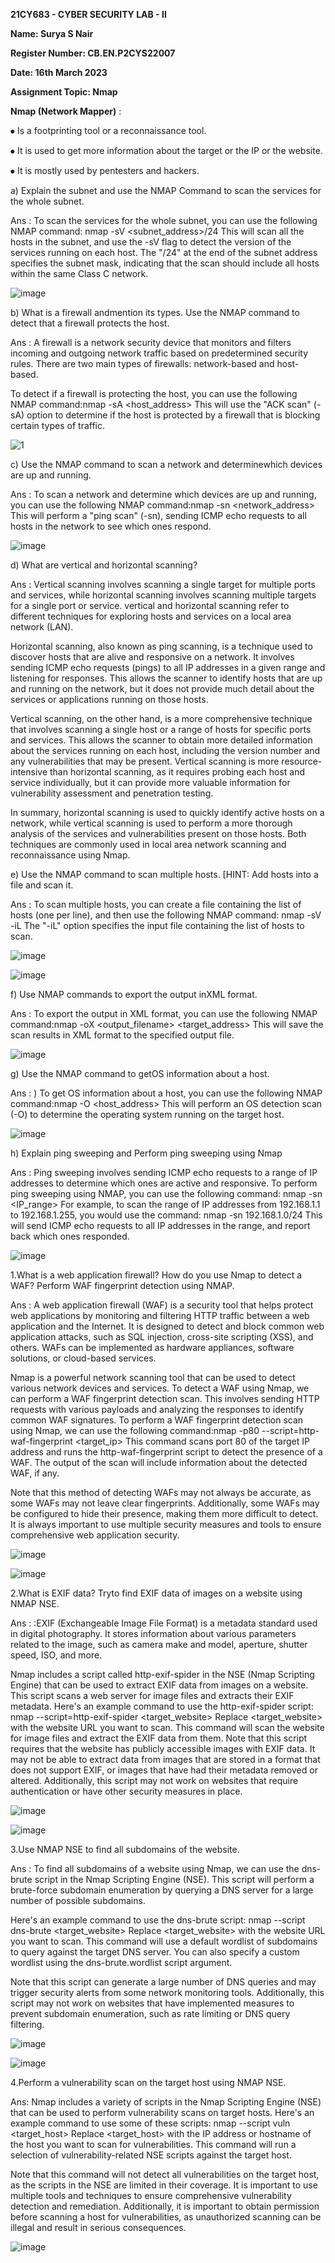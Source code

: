 **21CY683 - CYBER SECURITY LAB - II**

**Name: Surya S Nair**

**Register Number: CB.EN.P2CYS22007** 

**Date: 16th March 2023**
 
**Assignment Topic: Nmap**






**Nmap (Network Mapper)** :

⦁	Is a footprinting tool or a reconnaissance tool.

⦁	It is used to get more information  about the target or the IP or the website.

⦁	It is mostly used by pentesters and hackers.

a) Explain the subnet and use the NMAP Command to scan the services for the whole subnet.

Ans : To scan the services for the whole subnet, you can use the following 
NMAP command: nmap -sV <subnet_address>/24
This will scan all the hosts in the subnet, and use the -sV flag to detect the version of the services running on each host.
The "/24" at the end of the subnet address specifies the subnet mask, indicating that the scan should include all hosts within the same Class C network.

![image](https://user-images.githubusercontent.com/123303806/226387050-79a648db-ff14-4ea4-829a-dbf85fad107b.png)

b) What is a firewall andmention its types. Use the NMAP command to detect that a firewall protects the host.

Ans : A firewall is a network security device that monitors and filters incoming and outgoing network traffic based on predetermined security rules. There are two main types of firewalls: network-based and host-based.

To detect if a firewall is protecting the host, you can use the following 
NMAP command:nmap -sA <host_address>
This will use the "ACK scan" (-sA) option to determine if the host is protected by a firewall that is blocking certain types of traffic.

![1](https://user-images.githubusercontent.com/123303806/228598093-1f380727-8e49-4ae7-bd75-028aab7f3b99.png)


c) Use the NMAP command to scan a network and determinewhich devices are up and running.

Ans : To scan a network and determine which devices are up and running, you can use the following NMAP command:nmap -sn <network_address>
This will perform a "ping scan" (-sn), sending ICMP echo requests to all hosts in the network to see which ones respond.

![image](https://user-images.githubusercontent.com/123303806/226389160-8e0d7642-0d4c-4f8c-aefc-d5b92c5a1027.png)


d) What are vertical and horizontal scanning?

Ans : Vertical scanning involves scanning a single target for multiple ports and services, while horizontal scanning involves scanning multiple targets for a single port or service.
vertical and horizontal scanning refer to different techniques for exploring hosts and services on a local area network (LAN).

Horizontal scanning, also known as ping scanning, is a technique used to discover hosts that are alive and responsive on a network. It involves sending ICMP echo requests (pings) to all IP addresses in a given range and listening for responses. This allows the scanner to identify hosts that are up and running on the network, but it does not provide much detail about the services or applications running on those hosts.

Vertical scanning, on the other hand, is a more comprehensive technique that involves scanning a single host or a range of hosts for specific ports and services. This allows the scanner to obtain more detailed information about the services running on each host, including the version number and any vulnerabilities that may be present. Vertical scanning is more resource-intensive than horizontal scanning, as it requires probing each host and service individually, but it can provide more valuable information for vulnerability assessment and penetration testing.

In summary, horizontal scanning is used to quickly identify active hosts on a network, while vertical scanning is used to perform a more thorough analysis of the services and vulnerabilities present on those hosts. Both techniques are commonly used in local area network scanning and reconnaissance using Nmap.

e) Use the NMAP command to scan multiple hosts. [HINT: Add hosts into a file and scan it.

Ans : To scan multiple hosts, you can create a file containing the list of hosts (one per line), and then use the following NMAP command: nmap -sV -iL <filename>
The "-iL" option specifies the input file containing the list of hosts to scan.
  
  ![image](https://user-images.githubusercontent.com/123303806/226393113-61b50442-e37c-4d79-8c97-2f04352e3f0b.png)

  ![image](https://user-images.githubusercontent.com/123303806/226393202-5238950a-69bc-408c-835c-7145d4a0418b.png)

f) Use NMAP commands to export the output inXML format.
  
Ans : To export the output in XML format, you can use the following NMAP command:nmap -oX <output_filename> <target_address>
This will save the scan results in XML format to the specified output file.

  ![image](https://user-images.githubusercontent.com/123303806/226394068-edbbd224-6200-40bd-b97d-b44eeef56217.png)

g) Use the NMAP command to getOS information about a host.
  
Ans : ) To get OS information about a host, you can use the following NMAP command:nmap -O <host_address>
This will perform an OS detection scan (-O) to determine the operating system running on the target host.

  ![image](https://user-images.githubusercontent.com/123303806/226394720-06b06308-a381-4699-aee9-d9a19dfc03ef.png)

h) Explain ping sweeping and Perform ping sweeping using Nmap
  
  Ans : Ping sweeping involves sending ICMP echo requests to a range of IP addresses to determine which ones are active and responsive. To perform ping sweeping using NMAP, you can use the following command: nmap -sn <IP_range>
For example, to scan the range of IP addresses from 192.168.1.1 to 192.168.1.255, you would use the command:
nmap -sn 192.168.1.0/24
This will send ICMP echo requests to all IP addresses in the range, and report back which ones responded.
  
  ![image](https://user-images.githubusercontent.com/123303806/226402749-ece3a90b-d8d7-4818-9b03-28e3adedab0b.png)

  1.What is a web application firewall? How do you use Nmap to detect a WAF? Perform WAF fingerprint detection using NMAP.
  
Ans : A web application firewall (WAF) is a security tool that helps protect web applications by monitoring and filtering HTTP traffic between a web application and the Internet. It is designed to detect and block common web application attacks, such as SQL injection, cross-site scripting (XSS), and others. WAFs can be implemented as hardware appliances, software solutions, or cloud-based services.

  Nmap is a powerful network scanning tool that can be used to detect various network devices and services. To detect a WAF using Nmap, we can perform a WAF fingerprint detection scan. This involves sending HTTP requests with various payloads and analyzing the responses to identify common WAF signatures.
To perform a WAF fingerprint detection scan using Nmap, we can use the following command:nmap -p80 --script=http-waf-fingerprint <target_ip>
This command scans port 80 of the target IP address and runs the http-waf-fingerprint script to detect the presence of a WAF. The output of the scan will include information about the detected WAF, if any.

Note that this method of detecting WAFs may not always be accurate, as some WAFs may not leave clear fingerprints. Additionally, some WAFs may be configured to hide their presence, making them more difficult to detect. It is always important to use multiple security measures and tools to ensure comprehensive web application security.

  ![image](https://user-images.githubusercontent.com/123303806/226403657-cac71b49-ad25-4b7c-9a68-030684020633.png)
  
  ![image](https://user-images.githubusercontent.com/123303806/226403751-17322a74-6559-448d-97cb-eedcf4be9cc5.png)

  2.What is EXIF data? Tryto find EXIF data of images on a website using NMAP NSE.
  
  Ans : :EXIF (Exchangeable Image File Format) is a metadata standard used in digital photography. It stores information about various parameters related to the image, such as camera make and model, aperture, shutter speed, ISO, and more.

Nmap includes a script called http-exif-spider in the NSE (Nmap Scripting Engine) that can be used to extract EXIF data from images on a website. This script scans a web server for image files and extracts their EXIF metadata. Here's an example command to use the http-exif-spider script:
nmap --script=http-exif-spider <target_website>
Replace <target_website> with the website URL you want to scan. This command will scan the website for image files and extract the EXIF data from them.
Note that this script requires that the website has publicly accessible images with EXIF data. It may not be able to extract data from images that are stored in a format that does not support EXIF, or images that have had their metadata removed or altered. Additionally, this script may not work on websites that require authentication or have other security measures in place.

  ![image](https://user-images.githubusercontent.com/123303806/226404061-62b5d236-66ab-4639-a619-6d90737d7201.png)

  ![image](https://user-images.githubusercontent.com/123303806/226404138-24ee8d26-58f2-4737-a5fa-a18176f98884.png)

  3.Use NMAP NSE to find all subdomains of the website. 

Ans : To find all subdomains of a website using Nmap, we can use the dns-brute script in the Nmap Scripting Engine (NSE). This script will perform a brute-force subdomain enumeration by querying a DNS server for a large number of possible subdomains.

Here's an example command to use the dns-brute script:
nmap --script dns-brute <target_website>
Replace <target_website> with the website URL you want to scan. This command will use a default wordlist of subdomains to query against the target DNS server. You can also specify a custom wordlist using the dns-brute.wordlist script argument.

Note that this script can generate a large number of DNS queries and may trigger security alerts from some network monitoring tools. Additionally, this script may not work on websites that have implemented measures to prevent subdomain enumeration, such as rate limiting or DNS query filtering.

  ![image](https://user-images.githubusercontent.com/123303806/226404469-61f03c9d-3148-4473-bf6d-74b2cfc294c0.png)
  
  ![image](https://user-images.githubusercontent.com/123303806/226404558-8f62fae9-87c3-4d90-9273-a612a055dca6.png)
  
4.Perform a vulnerability scan on the target host using NMAP NSE.
  
Ans: Nmap includes a variety of scripts in the Nmap Scripting Engine (NSE) that can be used to perform vulnerability scans on target hosts. Here's an example command to use some of these scripts:
nmap --script vuln <target_host>
Replace <target_host> with the IP address or hostname of the host you want to scan for vulnerabilities. This command will run a selection of vulnerability-related NSE scripts against the target host.

Note that this command will not detect all vulnerabilities on the target host, as the scripts in the NSE are limited in their coverage. It is important to use multiple tools and techniques to ensure comprehensive vulnerability detection and remediation. Additionally, it is important to obtain permission before scanning a host for vulnerabilities, as unauthorized scanning can be illegal and result in serious consequences.
  
  ![image](https://user-images.githubusercontent.com/123303806/226404812-2e857b20-1cbf-4b33-9e54-9bacd9385b83.png)


  



  

